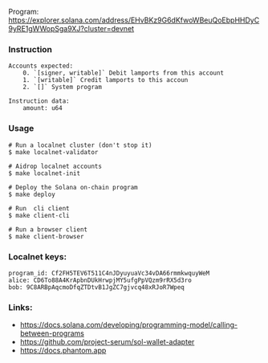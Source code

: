 Program:
https://explorer.solana.com/address/EHvBKz9G6dKfwoWBeuQoEbpHHDyC9yRE1gWWopSga9XJ?cluster=devnet

### Instruction

```
Accounts expected:
    0. `[signer, writable]` Debit lamports from this account
    1. `[writable]` Credit lamports to this accoun
    2. `[]` System program

Instruction data:
    amount: u64
```

### Usage

```
# Run a localnet cluster (don't stop it)
$ make localnet-validator

# Aidrop localnet accounts
$ make localnet-init

# Deploy the Solana on-chain program
$ make deploy

# Run  cli client
$ make client-cli

# Run a browser client
$ make client-browser
```

### Localnet keys:

```
program_id: Cf2FH5TEV6T511C4nJDyuyuaVc34vDA66rmmkwquyWeM
alice: CD6To88A4KrApbnDUkHrwpjMY5ufgPpVQzm9rRX5d3ro
bob: 9C8ARBpAqcmoDfqZTDtvB1JgZC7gjvcq48xRJoR7Wpeq
```

### Links:

- https://docs.solana.com/developing/programming-model/calling-between-programs
- https://github.com/project-serum/sol-wallet-adapter
- https://docs.phantom.app
